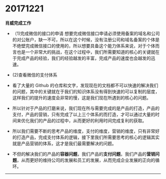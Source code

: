 # 20171221

**肖威完成工作**
- （1)完成微信的接口的申请
想要完成微信接口申请必须使用备案的域名和公司的对公账户，缺一不可，所以在这个时候，没有注册公司和域名备案的个体是不绝壁完成微信接口的使用的，所以想要具备这个能力体系来说，对于个体而言也是一个非常大的挑战，在这个过程中，我们所需要知道的核心的关键就在于完成产品的经验，我们的经验越发的丰富，完成产品的速度也会越发的迅速。

- (2)查看微信的支付体系
- 看了大量的 Github 的仓库和文字，发现现在的文档都不可以快速的解决我们的问题，其中的关键就在于我们的知识体系没有得到快速的可以复制的层度，这样我们的提升的速度会非常的慢，这是我们现在所遇到的核心的问题。

- 所以针对于产品的打磨来说，我们现在所与需要完成的是产品的打造，产品的支付，产品的营销，只有完成了以上三个体系的而打造，才可以通过大量的时间来优化我们的产品的过程中，从而更好的利用时间完成复利的获取。

- 所以我们需要不断的思考产品的维度，支付的维度，营销的维度，只有非常好的打造产品，完成支付体系的逻辑，接下里我们所需要思考的核心的逻辑其实就是产品营销的体系，这才是我们最需要解决的问题。

- 不但的解决我们的产品的**容器问题**，我们产品的**支付问题**，我们产品的**营销问题**，从而更好的维持公司的发展和员工的发展，从而完成企业发展的正向的循环。
---
